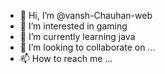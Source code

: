 - 👋 Hi, I’m @vansh-Chauhan-web
- 👀 I’m interested in gaming
- 🌱 I’m currently learning java
- 💞️ I’m looking to collaborate on ...
- 📫 How to reach me ...

<!---
vansh-Chauhan-web/vansh-Chauhan-web is a ✨ special ✨ repository because its `README.md` (this file) appears on your GitHub profile.
You can click the Preview link to take a look at your changes.
--->
